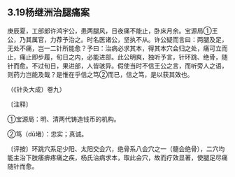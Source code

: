## 3.19杨继洲治腿痛案

庚辰夏，工部郎许鸿宇公，患两腿风，日夜痛不能止，卧床月余。宝源局①王公，乃其属官，力荐予治之。时名医诸公，坚执不从。许公疑而言曰：两腿及足，无处不痛，岂一二针所能愈？予曰：治病必求其本，得其本穴会归之处，痛可立而止，痛止即步履，旬日之内，必能进部。此公明爽，独听予言，针环跳、绝骨，随针而愈。不过旬日，果进部，人皆骇异。假使当时不信王公之言，而听旁人之语，则药力岂能及哉？是惟在乎信之笃②而已，信之笃，是以获其效也。

（《针灸大成）卷九）

〔注释〕

①宝源局：明、清两代铸造钱币的机构。

②笃（dǔ堵）：忠实；真诚。

〔评按〕环跳穴系足少阳、太阳交会穴，绝骨系八会穴之一（髓会绝骨），二穴均能主治下肢痿痹疼痛之疾，杨氏治病求本，取此会穴，故而疗效显著，使腿足尽痛随针而愈。
